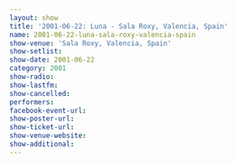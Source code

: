 ```yaml
---
layout: show
title: '2001-06-22: Luna - Sala Roxy, Valencia, Spain'
name: 2001-06-22-luna-sala-roxy-valencia-spain
show-venue: 'Sala Roxy, Valencia, Spain'
show-setlist: 
show-date: 2001-06-22
category: 2001
show-radio: 
show-lastfm: 
show-cancelled: 
performers: 
facebook-event-url: 
show-poster-url: 
show-ticket-url: 
show-venue-website: 
show-additional: 
---
```


